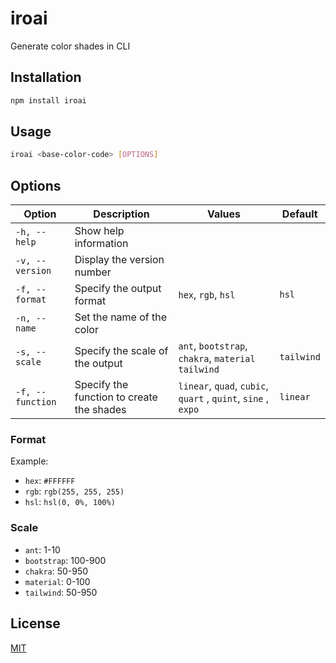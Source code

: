# iroai

Generate color shades in CLI

## Installation

```sh
npm install iroai
```

## Usage

```sh
iroai <base-color-code> [OPTIONS]
```

## Options

| Option           | Description                               | Values                                                        | Default    |
| ---------------- | ----------------------------------------- | ------------------------------------------------------------- | ---------- |
| `-h, --help`     | Show help information                     |                                                               |            |
| `-v, --version`  | Display the version number                |                                                               |            |
| `-f, --format`   | Specify the output format                 | `hex`, `rgb`, `hsl`                                           | `hsl`      |
| `-n, --name`     | Set the name of the color                 |                                                               |            |
| `-s, --scale`    | Specify the scale of the output           | `ant`, `bootstrap`, `chakra`, `material` `tailwind`           | `tailwind` |
| `-f, --function` | Specify the function to create the shades | `linear`, `quad`, `cubic`, `quart` , `quint`, `sine` , `expo` | `linear`   |

### Format

Example:
- `hex`: `#FFFFFF`
- `rgb`: `rgb(255, 255, 255)`
- `hsl`: `hsl(0, 0%, 100%)`

### Scale

- `ant`: 1-10
- `bootstrap`: 100-900
- `chakra`: 50-950
- `material`: 0-100
- `tailwind`: 50-950

## License

[MIT](./LICENSE)
